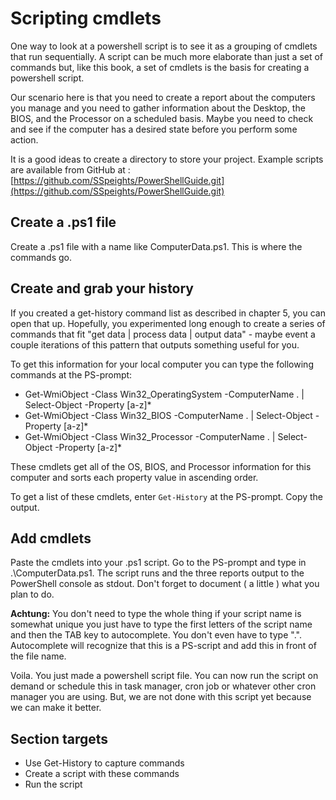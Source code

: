 # Scripting cmdlets

One way to look at a powershell script is to see it as a grouping of cmdlets that run sequentially. A script can be much more elaborate than just a set of commands but, like this book, a set of cmdlets is the basis for creating a powershell script.

Our scenario here is that you need to create a report about the computers you manage and you need to gather information about the Desktop, the BIOS, and the Processor on a scheduled basis. Maybe you need to check and see if the computer has a desired state before you perform some action.

It is a good ideas to create a directory to store your project. Example scripts are available from GitHub at : [https://github.com/SSpeights/PowerShellGuide.git](https://github.com/SSpeights/PowerShellGuide.git)

## Create a .ps1 file

Create a .ps1 file with a name like ComputerData.ps1. This is where the commands go.

## Create and grab your history

If you created a get-history command list as described in chapter 5, you can open that up. Hopefully, you experimented long enough to create a series of commands that fit "get data \| process data \| output data" - maybe event a couple iterations of this pattern that outputs something useful for you.

To get this information for your local computer you can type the following commands at the PS-prompt:

* Get-WmiObject -Class Win32\_OperatingSystem -ComputerName . \| Select-Object -Property \[a-z\]\*
* Get-WmiObject -Class Win32\_BIOS -ComputerName . \| Select-Object -Property \[a-z\]\*
* Get-WmiObject -Class Win32\_Processor -ComputerName . \| Select-Object -Property \[a-z\]\*

These cmdlets get all of the OS, BIOS, and Processor information for this computer and sorts each property value in ascending order.

To get a list of these cmdlets, enter `Get-History` at the PS-prompt. Copy the output.

## Add cmdlets

Paste the cmdlets into your .ps1 script. Go to the PS-prompt and type in .\ComputerData.ps1. The script runs and the three reports output to the PowerShell console as stdout. Don't forget to document \( a little \) what you plan to do.

**Achtung:** You don't need to type the whole thing if your script name is somewhat unique you just have to type the first letters of the script name and then the TAB key to autocomplete. You don't even have to type ".\". Autocomplete will recognize that this is a PS-script and add this in front of the file name.

Voila. You just made a powershell script file. You can now run the script on demand or schedule this in task manager, cron job or whatever other cron manager you are using. But, we are not done with this script yet because we can make it better.

## Section targets

* Use Get-History to capture commands
* Create a script with these commands
* Run the script



